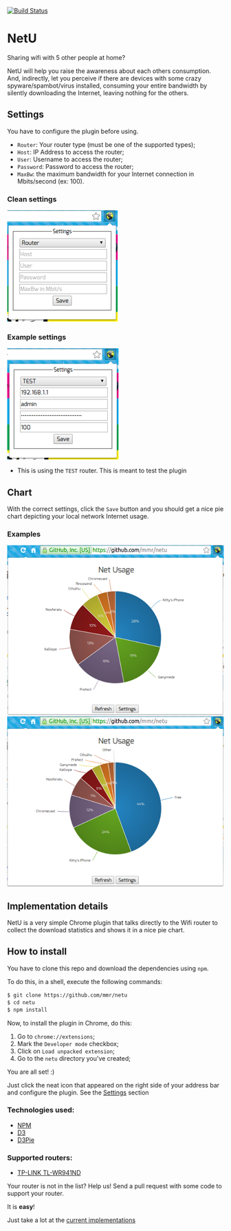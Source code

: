 [![Build Status](https://api.travis-ci.org/mmr/netu.svg?branch=master)](https://travis-ci.org/mmr/netu/)
# NetU
Sharing wifi with 5 other people at home?

NetU will help you raise the awareness about each others consumption.
And, indirectly, let you perceive if there are devices with some crazy
spyware/spambot/virus installed, consuming your entire bandwidth by
silently downloading the Internet, leaving nothing for the others.

## Settings
You have to configure the plugin before using.

- `Router`: Your router type (must be one of the supported types);
- `Host`: IP Address to access the router;
- `User`: Username to access the router;
- `Password`: Password to access the router;
- `MaxBw`: the maximum bandwidth for your Internet connection in  Mbits/second (ex: 100).

### Clean settings
![clean settings](site/settings-1.png)

### Example settings
![example settings](site/settings-2.png)
* This is using the `TEST` router. This is meant to test the plugin

## Chart
With the correct settings, click the `Save` button and you should
get a nice pie chart depicting your local network Internet usage.

### Examples
![chart-example-1](site/chart-1.png)
![chart-example-2](site/chart-2.png)

## Implementation details
NetU is a very simple Chrome plugin that talks directly to the Wifi
router to collect the download statistics and shows it in a
nice pie chart.

## How to install
You have to clone this repo and download the dependencies using `npm`.

To do this, in a shell, execute the following commands:
```bash
$ git clone https://github.com/mmr/netu
$ cd netu
$ npm install
```

Now, to install the plugin in Chrome, do this:

1. Go to `chrome://extensions`;
1. Mark the `Developer mode` checkbox;
1. Click on `Load unpacked extension`;
1. Go to the `netu` directory you've created;

You are all set! :)

Just click the neat icon that appeared on the right side of your address bar
and configure the plugin.
See the [Settings](#Settings) section

### Technologies used:
- [NPM](https://www.npmjs.com/)
- [D3](http://d3js.org/)
- [D3Pie](http://d3pie.org/)

### Supported routers:
- [TP-LINK TL-WR941ND](http://www.tp-link.com.br/products/details/cat-9_TL-WR941ND.html)

Your router is not in the list?
Help us! Send a pull request with some code to support your router.

It is **easy**!

Just take a lot at the [current implementations](src/routers/)
